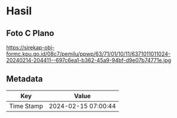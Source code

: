 # Hasil

## Foto C Plano

https://sirekap-obj-formc.kpu.go.id/08c7/pemilu/ppwp/63/71/01/10/11/6371011011024-20240214-204411--697c6ea1-b362-45a9-94bf-d9e07b74771e.jpg


## Metadata

| Key        | Value               |
| ---------- | ------------------- |
| Time Stamp | 2024-02-15 07:00:44 |



